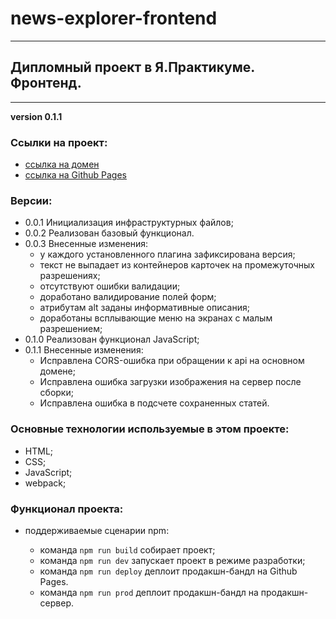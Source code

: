 # news-explorer-frontend
______________________

## Дипломный проект в Я.Практикуме. Фронтенд.
______________________

__version 0.1.1__

### Ссылки на проект:

- [ссылка на домен](https://news-explorers.tk)
- [ссылка на Github Pages](https://aa-chernov.github.io/news-explorer-frontend/)

### Версии:

- 0.0.1 Инициализация инфраструктурных файлов;
- 0.0.2 Реализован базовый функционал.
- 0.0.3 Внесенные изменения:
    * у каждого установленного плагина зафиксирована версия;
    * текст не выпадает из контейнеров карточек на промежуточных разрешениях;
    * отсутствуют ошибки валидации;
    * доработано валидирование полей форм;
    * атрибутам alt заданы информативные описания;
    * доработаны всплывающие меню на экранах с малым разрешением;
- 0.1.0 Реализован функционал JavaScript;
- 0.1.1 Внесенные изменения:
    * Исправлена CORS-ошибка при обращении к api на основном домене;
    * Исправлена ошибка загрузки изображения на сервер после сборки;
    * Исправлена ошибка в подсчете сохраненных статей.

### Основные технологии используемые в этом проекте:

- HTML;
- CSS;
- JavaScript;
- webpack;

### Функционал проекта:

- поддерживаемые сценарии npm:

    * команда `npm run build` собирает проект;
    * команда `npm run dev` запускает проект в режиме разработки;
    * команда `npm run deploy` деплоит продакшн-бандл на Github Pages.
    * команда `npm run prod` деплоит продакшн-бандл на продакшн-сервер.
